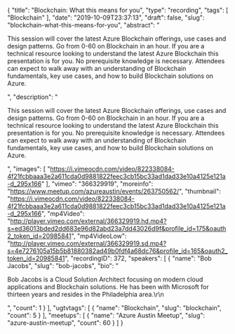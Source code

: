{
  "title": "Blockchain: What this means for you",
  "type": "recording",
  "tags": [
    "Blockchain"
  ],
  "date": "2019-10-09T23:37:13",
  "draft": false,
  "slug": "blockchain-what-this-means-for-you",
  "abstract": "<p>This session will cover the latest Azure Blockchain offerings, use cases and design patterns. Go from 0-60 on Blockchain in an hour. If you are a technical resource looking to understand the latest Azure Blockchain this presentation is for you. No prerequisite knowledge is necessary. Attendees can expect to walk away with an understanding of Blockchain fundamentals, key use cases, and how to build Blockchain solutions on Azure.</p>",
  "description": "<p>This session will cover the latest Azure Blockchain offerings, use cases and design patterns. Go from 0-60 on Blockchain in an hour. If you are a technical resource looking to understand the latest Azure Blockchain this presentation is for you. No prerequisite knowledge is necessary. Attendees can expect to walk away with an understanding of Blockchain fundamentals, key use cases, and how to build Blockchain solutions on Azure.</p>",
  "images": [
    "https://i.vimeocdn.com/video/822338084-4f21fcbbaaa3e2a611cda0d9881822feec3cb15bc33ad1dad33e10a4125e121a-d_295x166"
  ],
  "vimeo": "366329919",
  "moreinfo": "https://www.meetup.com/azureaustin/events/263750562/",
  "thumbnail": "https://i.vimeocdn.com/video/822338084-4f21fcbbaaa3e2a611cda0d9881822feec3cb15bc33ad1dad33e10a4125e121a-d_295x166",
  "mp4Video": "http://player.vimeo.com/external/366329919.hd.mp4?s=ed36013bded2dd683e96d82abd23a7dd43026d9f&profile_id=175&oauth2_token_id=20985841",
  "mp4VideoLow": "http://player.vimeo.com/external/366329919.sd.mp4?s=4e7276105a15b5b81880382ad49b0fdf4a68dc76&profile_id=165&oauth2_token_id=20985841",
  "recordingID": 372,
  "speakers": [
    {
      "name": "Bob Jacobs",
      "slug": "bob-jacobs",
      "bio": "<p>Bob Jacobs is a Cloud Solution Architect focusing on modern cloud applications and Blockchain solutions. He has been with Microsoft for thirteen years and resides in the Philadelphia area.\r\n</p>",
      "count": 1
    }
  ],
  "ugtvtags": [
    {
      "name": "Blockchain",
      "slug": "blockchain",
      "count": 5
    }
  ],
  "meetups": [
    {
      "name": "Azure Austin Meetup",
      "slug": "azure-austin-meetup",
      "count": 60
    }
  ]
}
